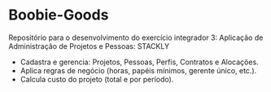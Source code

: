 # Boobie-Goods
Repositório para o desenvolvimento do exercício integrador 3:
Aplicação de Administração de Projetos e Pessoas: STACKLY
- Cadastra e gerencia: Projetos, Pessoas, Perfis, Contratos e Alocações.
- Aplica regras de negócio (horas, papéis mínimos, gerente único, etc.).
- Calcula custo do projeto (total e por período).
